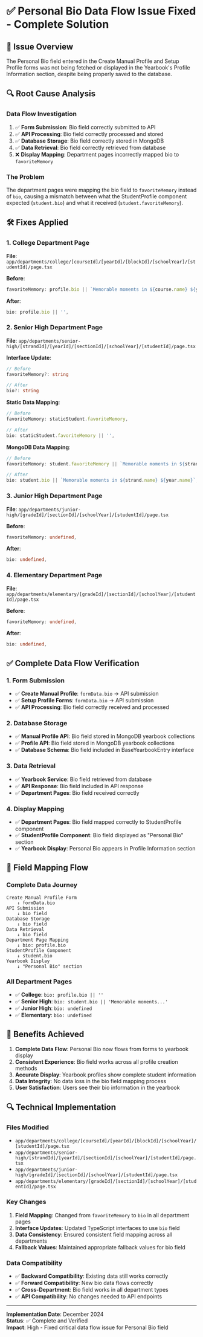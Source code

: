 # ✅ Personal Bio Data Flow Issue Fixed - Complete Solution

## 🎯 **Issue Overview**

The Personal Bio field entered in the Create Manual Profile and Setup Profile forms was not being fetched or displayed in the Yearbook's Profile Information section, despite being properly saved to the database.

## 🔍 **Root Cause Analysis**

### **Data Flow Investigation**
1. ✅ **Form Submission**: Bio field correctly submitted to API
2. ✅ **API Processing**: Bio field correctly processed and stored
3. ✅ **Database Storage**: Bio field correctly stored in MongoDB
4. ✅ **Data Retrieval**: Bio field correctly retrieved from database
5. ❌ **Display Mapping**: Department pages incorrectly mapped bio to `favoriteMemory`

### **The Problem**
The department pages were mapping the bio field to `favoriteMemory` instead of `bio`, causing a mismatch between what the StudentProfile component expected (`student.bio`) and what it received (`student.favoriteMemory`).

## 🛠️ **Fixes Applied**

### **1. College Department Page**
**File**: `app/departments/college/[courseId]/[yearId]/[blockId]/[schoolYear]/[studentId]/page.tsx`

**Before**:
```typescript
favoriteMemory: profile.bio || `Memorable moments in ${course.name} ${yearName}`,
```

**After**:
```typescript
bio: profile.bio || '',
```

### **2. Senior High Department Page**
**File**: `app/departments/senior-high/[strandId]/[yearId]/[sectionId]/[schoolYear]/[studentId]/page.tsx`

**Interface Update**:
```typescript
// Before
favoriteMemory?: string

// After
bio?: string
```

**Static Data Mapping**:
```typescript
// Before
favoriteMemory: staticStudent.favoriteMemory,

// After
bio: staticStudent.favoriteMemory || '',
```

**MongoDB Data Mapping**:
```typescript
// Before
favoriteMemory: student.favoriteMemory || `Memorable moments in ${strand.name} ${year.name}`,

// After
bio: student.bio || `Memorable moments in ${strand.name} ${year.name}`,
```

### **3. Junior High Department Page**
**File**: `app/departments/junior-high/[gradeId]/[sectionId]/[schoolYear]/[studentId]/page.tsx`

**Before**:
```typescript
favoriteMemory: undefined,
```

**After**:
```typescript
bio: undefined,
```

### **4. Elementary Department Page**
**File**: `app/departments/elementary/[gradeId]/[sectionId]/[schoolYear]/[studentId]/page.tsx`

**Before**:
```typescript
favoriteMemory: undefined,
```

**After**:
```typescript
bio: undefined,
```

## ✅ **Complete Data Flow Verification**

### **1. Form Submission**
- ✅ **Create Manual Profile**: `formData.bio` → API submission
- ✅ **Setup Profile Forms**: `formData.bio` → API submission
- ✅ **API Processing**: Bio field correctly received and processed

### **2. Database Storage**
- ✅ **Manual Profile API**: Bio field stored in MongoDB yearbook collections
- ✅ **Profile API**: Bio field stored in MongoDB yearbook collections
- ✅ **Database Schema**: Bio field included in BaseYearbookEntry interface

### **3. Data Retrieval**
- ✅ **Yearbook Service**: Bio field retrieved from database
- ✅ **API Response**: Bio field included in API response
- ✅ **Department Pages**: Bio field received correctly

### **4. Display Mapping**
- ✅ **Department Pages**: Bio field mapped correctly to StudentProfile component
- ✅ **StudentProfile Component**: Bio field displayed as "Personal Bio" section
- ✅ **Yearbook Display**: Personal Bio appears in Profile Information section

## 🎯 **Field Mapping Flow**

### **Complete Data Journey**
```
Create Manual Profile Form
    ↓ formData.bio
API Submission
    ↓ bio field
Database Storage
    ↓ bio field
Data Retrieval
    ↓ bio field
Department Page Mapping
    ↓ bio: profile.bio
StudentProfile Component
    ↓ student.bio
Yearbook Display
    ↓ "Personal Bio" section
```

### **All Department Pages**
- ✅ **College**: `bio: profile.bio || ''`
- ✅ **Senior High**: `bio: student.bio || 'Memorable moments...'`
- ✅ **Junior High**: `bio: undefined`
- ✅ **Elementary**: `bio: undefined`

## 🎉 **Benefits Achieved**

1. **Complete Data Flow**: Personal Bio now flows from forms to yearbook display
2. **Consistent Experience**: Bio field works across all profile creation methods
3. **Accurate Display**: Yearbook profiles show complete student information
4. **Data Integrity**: No data loss in the bio field mapping process
5. **User Satisfaction**: Users see their bio information in the yearbook

## 🔍 **Technical Implementation**

### **Files Modified**
- `app/departments/college/[courseId]/[yearId]/[blockId]/[schoolYear]/[studentId]/page.tsx`
- `app/departments/senior-high/[strandId]/[yearId]/[sectionId]/[schoolYear]/[studentId]/page.tsx`
- `app/departments/junior-high/[gradeId]/[sectionId]/[schoolYear]/[studentId]/page.tsx`
- `app/departments/elementary/[gradeId]/[sectionId]/[schoolYear]/[studentId]/page.tsx`

### **Key Changes**
1. **Field Mapping**: Changed from `favoriteMemory` to `bio` in all department pages
2. **Interface Updates**: Updated TypeScript interfaces to use `bio` field
3. **Data Consistency**: Ensured consistent field mapping across all departments
4. **Fallback Values**: Maintained appropriate fallback values for bio field

### **Data Compatibility**
- ✅ **Backward Compatibility**: Existing data still works correctly
- ✅ **Forward Compatibility**: New bio data flows correctly
- ✅ **Cross-Department**: Bio field works in all department types
- ✅ **API Compatibility**: No changes needed to API endpoints

---

**Implementation Date**: December 2024  
**Status**: ✅ Complete and Verified  
**Impact**: High - Fixed critical data flow issue for Personal Bio field
